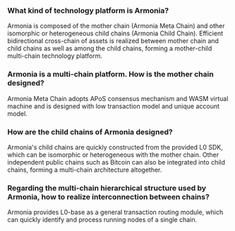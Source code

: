 ### <span id="target1">What kind of technology platform is Armonia?</span>

 Armonia is composed of the mother chain (Armonia Meta Chain) and other isomorphic or heterogeneous child chains (Armonia Child Chain). Efficient bidirectional cross-chain of assets is realized between mother chain and child chains as well as among the child chains, forming a mother-child multi-chain technology platform.

### <span id="target2">Armonia is a multi-chain platform. How is the mother chain designed?</span>

 Armonia Meta Chain adopts APoS consensus mechanism and WASM virtual machine and is designed with low transaction model and unique account model.

### <span id="target3">How are the child chains of Armonia designed?</span>

Armonia's child chains are quickly constructed from the provided L0 SDK, which can be isomorphic or heterogeneous with the mother chain. Other independent public chains such as Bitcoin can also be integrated into child chains, forming a multi-chain architecture altogether.

### <span id="target4">Regarding the multi-chain hierarchical structure used by Armonia, how to realize interconnection between chains?</span>

Armonia provides L0-base as a general transaction routing module, which can quickly identify and process running nodes of a single chain.